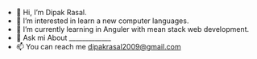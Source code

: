 - 👋 Hi, I’m Dipak Rasal.
- 👀 I’m interested in learn a new computer languages.
- 🌱 I’m currently learning in Anguler with mean stack web development.
- 💞️ Ask mi About _____________        
- 📫 You can reach me dipakrasal2009@gmail.com 

<!---
dipakrasal2009/dipakrasal2009 is a ✨ special ✨ repository because its `README.md` (this file) appears on your GitHub profile.
You can click the Preview link to take a look at your changes.
--->
